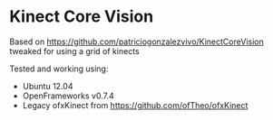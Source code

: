 # Kinect Core Vision 

Based on https://github.com/patriciogonzalezvivo/KinectCoreVision tweaked for using a grid of kinects

Tested and working using:

  * Ubuntu 12.04
  * OpenFrameworks v0.7.4
  * Legacy ofxKinect from https://github.com/ofTheo/ofxKinect
